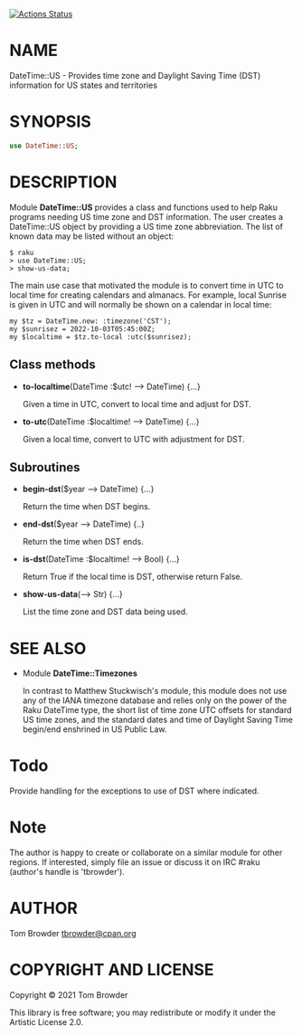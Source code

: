 [![Actions Status](https://github.com/tbrowder/DateTime-US/workflows/test/badge.svg)](https://github.com/tbrowder/DateTime-US/actions)

NAME
====

DateTime::US - Provides time zone and Daylight Saving Time (DST) information for US states and territories

SYNOPSIS
========

```raku
use DateTime::US;
```

DESCRIPTION
===========

Module **DateTime::US** provides a class and functions used to help Raku programs needing US time zone and DST information. The user creates a DateTime::US object by providing a US time zone abbreviation. The list of known data may be listed without an object:

    $ raku
    > use DateTime::US;
    > show-us-data;

The main use case that motivated the module is to convert time in UTC to local time for creating calendars and almanacs. For example, local Sunrise is given in UTC and will normally be shown on a calendar in local time:

    my $tz = DateTime.new: :timezone('CST');
    my $sunrisez = 2022-10-03T05:45:00Z;
    my $localtime = $tz.to-local :utc($sunrisez);

Class methods
-------------

  * **to-localtime**(DateTime :$utc! --> DateTime) {...}

    Given a time in UTC, convert to local time and adjust for DST.

  * **to-utc**(DateTime :$localtime! --> DateTime) {...}

    Given a local time, convert to UTC with adjustment for DST.

Subroutines
-----------

  * **begin-dst**($year --> DateTime) {...}

    Return the time when DST begins.

  * **end-dst**($year --> DateTime) {..}

    Return the time when DST ends.

  * **is-dst**(DateTime :$localtime! --> Bool) {...}

    Return True if the local time is DST, otherwise return False.

  * **show-us-data**(--> Str) {...}

    List the time zone and DST data being used.

SEE ALSO
========

  * Module **DateTime::Timezones**

    In contrast to Matthew Stuckwisch's module, this module does not use any of the IANA timezone database and relies only on the power of the Raku DateTime type, the short list of time zone UTC offsets for standard US time zones, and the standard dates and time of Daylight Saving Time begin/end enshrined in US Public Law.

Todo
====

Provide handling for the exceptions to use of DST where indicated.

Note
====

The author is happy to create or collaborate on a similar module for other regions. If interested, simply file an issue or discuss it on IRC #raku (author's handle is 'tbrowder').

AUTHOR
======

Tom Browder <tbrowder@cpan.org>

COPYRIGHT AND LICENSE
=====================

Copyright © 2021 Tom Browder

This library is free software; you may redistribute or modify it under the Artistic License 2.0.

